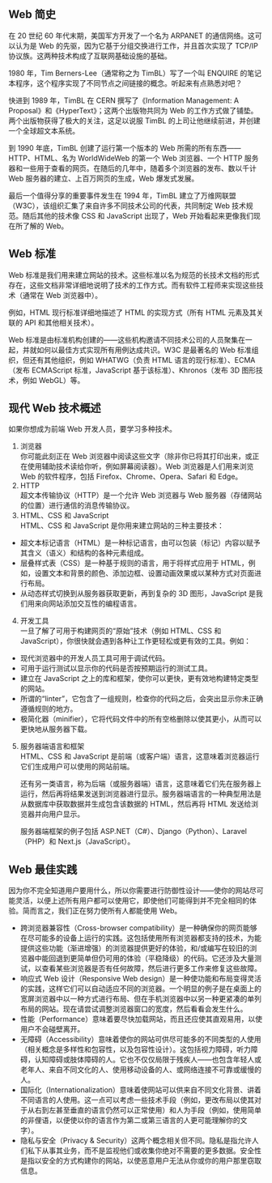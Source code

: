 ## Web 简史

在 20 世纪 60 年代末期，美国军方开发了一个名为 ARPANET 的通信网络。这可以认为是 Web 的先驱，因为它基于分组交换进行工作，并且首次实现了 TCP/IP 协议族。这两种技术构成了互联网基础设施的基础。

1980 年，Tim Berners-Lee（通常称之为 TimBL）写了一个叫 ENQUIRE 的笔记本程序，这个程序实现了不同节点之间链接的概念。听起来有点熟悉对吧？

快进到 1989 年，TimBL 在 CERN 撰写了《Information Management: A Proposal》和《HyperText》；这两个出版物共同为 Web 的工作方式做了铺垫。两个出版物获得了极大的关注，这足以说服 TimBL 的上司让他继续前进，并创建一个全球超文本系统。

到 1990 年底，TimBL 创建了运行第一个版本的 Web 所需的所有东西——HTTP、HTML、名为 WorldWideWeb 的第一个 Web 浏览器、一个 HTTP 服务器和一些用于查看的网页。在随后的几年中，随着多个浏览器的发布、数以千计 Web 服务器的建立、上百万网页的生成，Web 爆发式发展。

最后一个值得分享的重要事件发生在 1994 年，TimBL 建立了万维网联盟（W3C），该组织汇集了来自许多不同技术公司的代表，共同制定 Web 技术规范。随后其他的技术像 CSS 和 JavaScript 出现了，Web 开始看起来更像我们现在所了解的 Web。

## Web 标准

Web 标准是我们用来建立网站的技术。这些标准以名为规范的长技术文档的形式存在，这些文档非常详细地说明了技术的工作方式。而有软件工程师来实现这些技术（通常在 Web 浏览器中）。

例如，HTML 现行标准详细地描述了 HTML 的实现方式（所有 HTML 元素及其关联的 API 和其他相关技术）。

Web 标准是由标准机构创建的——这些机构邀请不同技术公司的人员聚集在一起，并就如何以最佳方式实现所有用例达成共识。W3C 是最著名的 Web 标准组织，但还有其他组织，例如 WHATWG（负责 HTML 语言的现行标准）、ECMA（发布 ECMAScript 标准，JavaScript 基于该标准）、Khronos（发布 3D 图形技术，例如 WebGL）等。

## 现代 Web 技术概述

如果你想成为前端 Web 开发人员，要学习多种技术。

1. 浏览器  
   你可能此刻正在 Web 浏览器中阅读这些文字（除非你已将其打印出来，或正在使用辅助技术读给你听，例如屏幕阅读器）。Web 浏览器是人们用来浏览 Web 的软件程序，包括 Firefox、Chrome、Opera、Safari 和 Edge。
2. HTTP  
   超文本传输协议（HTTP）是一个允许 Web 浏览器与 Web 服务器（存储网站的位置）进行通信的消息传输协议。
3. HTML、CSS 和 JavaScript  
   HTML、CSS 和 JavaScript 是你用来建立网站的三种主要技术：

- 超文本标记语言（HTML）是一种标记语言，由可以包装（标记）内容以赋予其含义（语义）和结构的各种元素组成。
- 层叠样式表（CSS）是一种基于规则的语言，用于将样式应用于 HTML，例如，设置文本和背景的颜色、添加边框、设置动画效果或以某种方式对页面进行布局。
- 从动态样式切换到从服务器获取更新，再到复杂的 3D 图形，JavaScript 是我们用来向网站添加交互性的编程语言。

4. 开发工具  
   一旦了解了可用于构建网页的“原始”技术（例如 HTML、CSS 和 JavaScript），你很快就会遇到各种让工作更轻松或更有效的工具。例如：

- 现代浏览器中的开发人员工具可用于调试代码。
- 可用于运行测试以显示你的代码是否按预期运行的测试工具。
- 建立在 JavaScript 之上的库和框架，使你可以更快，更有效地构建特定类型的网站。
- 所谓的“linter”，它包含了一组规则，检查你的代码之后，会突出显示你未正确遵循规则的地方。
- 极简化器（minifier），它将代码文件中的所有空格删除以使其更小，从而可以更快地从服务器下载。

5. 服务器端语言和框架  
   HTML、CSS 和 JavaScript 是前端（或客户端）语言，这意味着浏览器运行它们生成用户可以使用的网站前端。

   还有另一类语言，称为后端（或服务器端）语言，这意味着它们先在服务器上运行，然后再将结果发送到浏览器进行显示。服务器端语言的一种典型用法是从数据库中获取数据并生成包含该数据的 HTML，然后再将 HTML 发送给浏览器并向用户显示。

   服务器端框架的例子包括 ASP.NET（C#）、Django（Python）、Laravel（PHP）和 Next.js（JavaScript）。

## Web 最佳实践

因为你不完全知道用户要用什么，所以你需要进行防御性设计——使你的网站尽可能灵活，以便上述所有用户都可以使用它，即使他们可能得到并不完全相同的体验。简而言之，我们正在努力使所有人都能使用 Web。

- 跨浏览器兼容性（Cross-browser compatibility）是一种确保你的网页能够在尽可能多的设备上运行的实践。这包括使用所有浏览器都支持的技术，为能提供这些功能（渐进增强）的浏览器提供更好的体验，和/或编写在较旧的浏览器中能回退到更简单但仍可用的体验（平稳降级）的代码。它还涉及大量测试，以查看某些浏览器是否有任何故障，然后进行更多工作来修复这些故障。
- 响应式 Web 设计（Responsive Web design）是一种使功能和布局变得灵活的实践，这样它们可以自动适应不同的浏览器。一个明显的例子是在桌面上的宽屏浏览器中以一种方式进行布局、但在手机浏览器中以另一种更紧凑的单列布局的网站。现在请尝试调整浏览器窗口的宽度，然后看看会发生什么。
- 性能（Performance）意味着要尽快加载网站，而且还应使其直观易用，以使用户不会碰壁离开。
- 无障碍（Accessibility）意味着使你的网站可供尽可能多的不同类型的人使用（相关概念是多样性和包容性，以及包容性设计）。这包括视力障碍，听力障碍，认知障碍或肢体障碍的人。它也不仅仅局限于残疾人——也包含年轻人或老年人、来自不同文化的人、使用移动设备的人、或网络连接不可靠或缓慢的人。
- 国际化（Internationalization）意味着使网站可以供来自不同文化背景、讲着不同语言的人使用。这一点可以考虑一些技术手段（例如，更改布局以使其对于从右到左甚至垂直的语言仍然可以正常使用）和人为手段（例如，使用简单的非俚语，以便使以你的语言作为第二或第三语言的人更可能理解你的文字）。
- 隐私与安全（Privacy & Security）这两个概念相关但不同。隐私是指允许人们私下从事其业务，而不是监视他们或收集你绝对不需要的更多数据。安全性是指以安全的方式构建你的网站，以使恶意用户无法从你或你的用户那里窃取信息。
